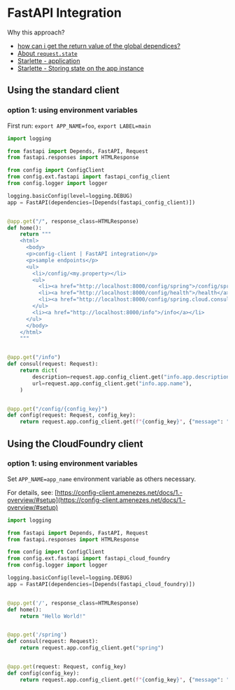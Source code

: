 # FastAPI Integration

Why this approach?

 - [how can i get the return value of the global dependices?](https://github.com/tiangolo/fastapi/issues/4246)
 - [About `request.state`](https://fastapi.tiangolo.com/tutorial/sql-databases/#about-requeststate)
 - [Starlette - application](https://www.starlette.io/requests/#application)
 - [Starlette - Storing state on the app instance](https://www.starlette.io/applications/#storing-state-on-the-app-instance)

## Using the standard client

### option 1: using environment variables

First run: `export APP_NAME=foo`, `export LABEL=main`

```python
import logging

from fastapi import Depends, FastAPI, Request
from fastapi.responses import HTMLResponse

from config import ConfigClient
from config.ext.fastapi import fastapi_config_client
from config.logger import logger

logging.basicConfig(level=logging.DEBUG)
app = FastAPI(dependencies=[Depends(fastapi_config_client)])


@app.get("/", response_class=HTMLResponse)
def home():
    return """
    <html>
      <body>
      <p>config-client | FastAPI integration</p>
      <p>sample endpoints</p>
      <ul>
        <li>/config/<my.property></li>
        <ul>
          <li><a href="http://localhost:8000/config/spring">/config/spring</a></li>
          <li><a href="http://localhost:8000/config/health">/health</a></li>
          <li><a href="http://localhost:8000/config/spring.cloud.consul">/spring/cloud/consul</a></li>
        </ul>
        <li><a href="http://localhost:8000/info">/info</a></li>
      </ul>
      </body>
    </html>
    """


@app.get("/info")
def consul(request: Request):
    return dict(
        description=request.app.config_client.get("info.app.description"),
        url=request.app.config_client.get("info.app.name"),
    )


@app.get("/config/{config_key}")
def config(request: Request, config_key):
    return request.app.config_client.get(f"{config_key}", {"message": "not found"})
```

## Using the CloudFoundry client

### option 1: using environment variables

Set `APP_NAME=app_name` environment variable as others necessary.  

For details, see: [https://config-client.amenezes.net/docs/1.-overview/#setup](https://config-client.amenezes.net/docs/1.-overview/#setup)

```python
import logging

from fastapi import Depends, FastAPI, Request
from fastapi.responses import HTMLResponse

from config import ConfigClient
from config.ext.fastapi import fastapi_cloud_foundry
from config.logger import logger

logging.basicConfig(level=logging.DEBUG)
app = FastAPI(dependencies=[Depends(fastapi_cloud_foundry)])


@app.get('/', response_class=HTMLResponse)
def home():
    return "Hello World!"


@app.get('/spring')
def consul(request: Request):
    return request.app.config_client.get("spring")


@app.get(request: Request, config_key)
def config(config_key):
    return request.app.config_client.get(f"{config_key}", {"message": "not found"})
```

